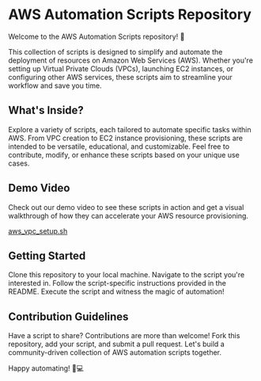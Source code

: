 # AWS Automation Scripts Repository
Welcome to the AWS Automation Scripts repository! 🚀

This collection of scripts is designed to simplify and automate the deployment of resources on Amazon Web Services (AWS). Whether you're setting up Virtual Private Clouds (VPCs), launching EC2 instances, or configuring other AWS services, these scripts aim to streamline your workflow and save you time.

## What's Inside?
Explore a variety of scripts, each tailored to automate specific tasks within AWS. From VPC creation to EC2 instance provisioning, these scripts are intended to be versatile, educational, and customizable. Feel free to contribute, modify, or enhance these scripts based on your unique use cases.

## Demo Video
Check out our demo video to see these scripts in action and get a visual walkthrough of how they can accelerate your AWS resource provisioning.

[aws_vpc_setup.sh](https://youtu.be/2DtvvvOoql8)

## Getting Started
Clone this repository to your local machine.
Navigate to the script you're interested in.
Follow the script-specific instructions provided in the README.
Execute the script and witness the magic of automation!

## Contribution Guidelines
Have a script to share? Contributions are more than welcome! Fork this repository, add your script, and submit a pull request. Let's build a community-driven collection of AWS automation scripts together.

Happy automating! 🤖💻
